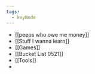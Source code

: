 ```yaml
---
tags:
  - keyNode
---
```


- [[peeps who owe me money]] 
- [[Stuff I wanna learn]] 
- [[Games]] 
- [[Bucket List 0521]] 
- [[Tools]] 
- 
